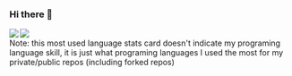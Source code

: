 ### Hi there 👋

<!--
**zerrium/zerrium** is a ✨ _special_ ✨ repository because its `README.md` (this file) appears on your GitHub profile.

Here are some ideas to get you started:

- 🔭 I’m currently working on ...
- 🌱 I’m currently learning ...
- 👯 I’m looking to collaborate on ...
- 🤔 I’m looking for help with ...
- 💬 Ask me about ...
- 📫 How to reach me: ...
- 😄 Pronouns: ...
- ⚡ Fun fact: ...
-->

<a href="https://github.com/anuraghazra/github-readme-stats">
  <img align="left" src="https://github-readme-stats-orcin-pi.vercel.app/api?username=zerrium&hide=stars&count_private=true&show_icons=true" />
  <img align="left" src="https://github-readme-stats-orcin-pi.vercel.app/api/top-langs/?username=zerrium&count_private=true&layout=compact" />
</a><br>
Note: this most used language stats card doesn't indicate my programing language skill, it is just what programing languages I used the most for my private/public repos (including forked repos)
